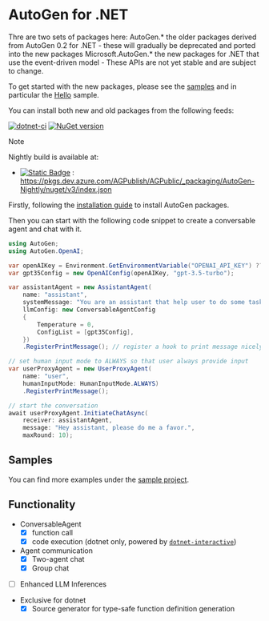 # AutoGen for .NET

Thre are two sets of packages here:
AutoGen.\* the older packages derived from AutoGen 0.2 for .NET - these will gradually be deprecated and ported into the new packages
Microsoft.AutoGen.* the new packages for .NET that use the event-driven model - These APIs are not yet stable and are subject to change.

To get started with the new packages, please see the [samples](./samples/) and in particular the [Hello](./samples/Hello) sample.

You can install both new and old packages from the following feeds:

[![dotnet-ci](https://github.com/microsoft/autogen/actions/workflows/dotnet-build.yml/badge.svg)](https://github.com/microsoft/autogen/actions/workflows/dotnet-build.yml)
[![NuGet version](https://badge.fury.io/nu/AutoGen.Core.svg)](https://badge.fury.io/nu/AutoGen.Core)

> [!NOTE]
> Nightly build is available at:
>
> - [![Static Badge](https://img.shields.io/badge/azure_devops-grey?style=flat)](https://dev.azure.com/AGPublish/AGPublic/_artifacts/feed/AutoGen-Nightly) : <https://pkgs.dev.azure.com/AGPublish/AGPublic/_packaging/AutoGen-Nightly/nuget/v3/index.json>

Firstly, following the [installation guide](./website/articles/Installation.md) to install AutoGen packages.

Then you can start with the following code snippet to create a conversable agent and chat with it.

```csharp
using AutoGen;
using AutoGen.OpenAI;

var openAIKey = Environment.GetEnvironmentVariable("OPENAI_API_KEY") ?? throw new Exception("Please set OPENAI_API_KEY environment variable.");
var gpt35Config = new OpenAIConfig(openAIKey, "gpt-3.5-turbo");

var assistantAgent = new AssistantAgent(
    name: "assistant",
    systemMessage: "You are an assistant that help user to do some tasks.",
    llmConfig: new ConversableAgentConfig
    {
        Temperature = 0,
        ConfigList = [gpt35Config],
    })
    .RegisterPrintMessage(); // register a hook to print message nicely to console

// set human input mode to ALWAYS so that user always provide input
var userProxyAgent = new UserProxyAgent(
    name: "user",
    humanInputMode: HumanInputMode.ALWAYS)
    .RegisterPrintMessage();

// start the conversation
await userProxyAgent.InitiateChatAsync(
    receiver: assistantAgent,
    message: "Hey assistant, please do me a favor.",
    maxRound: 10);
```

## Samples

You can find more examples under the [sample project](https://github.com/microsoft/autogen/tree/dotnet/samples/AgentChat/Autogen.Basic.Sample).

## Functionality

- ConversableAgent
  - [x] function call
  - [x] code execution (dotnet only, powered by [`dotnet-interactive`](https://github.com/dotnet/interactive))

- Agent communication
  - [x] Two-agent chat
  - [x] Group chat

- [ ] Enhanced LLM Inferences

- Exclusive for dotnet
  - [x] Source generator for type-safe function definition generation
